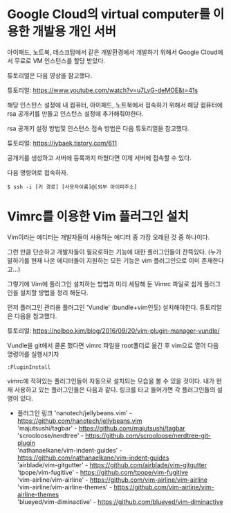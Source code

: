 Google Cloud의 virtual computer를 이용한 개발용 개인 서버
========================================================

아이패드, 노트북, 데스크탑에서 같은 개발환경에서 개발하기 위해서 Google Cloud에서 무료로 VM 인스턴스를 할당 받았다. 

튜토리얼은 다음 영상을 참고했다.

튜토리얼: https://www.youtube.com/watch?v=u7LvG-deMOE&t=41s

해당 인스턴스 설정에 내 컴퓨터, 아이패드, 노트북에서 접속하기 위해서 해당 컴퓨터에 rsa 공개키를 만들고 인스턴스 설정에 추가해줘야한다.

rsa 공개키 설정 방법및 인스턴스 접속 방법은 다음 튜토리얼을 참고했다.

튜토리얼: https://jybaek.tistory.com/611

공개키를 생성하고 서버에 등록까지 마쳤다면 이제 서버에 접속할 수 있다.

다음 명령어로 접속하자.

```
$ ssh -i [키 경로] [사용자이름]@[외부 아이피주소]
```

Vimrc를 이용한 Vim 플러그인 설치
========================================================
Vim이라는 에디터는 개발자들이 사용하는 에디터 중 가장 오래된 것 중 하나이다.

그런 만큼 단순하고 개발자들이 필요로하는 기능에 대한 플러그인들이 잔뜩있다. 
(누가 말하기를 현재 나온 에디터들이 지원하는 모든 기능은 vim 플러그인으로 이미 존재한다고...)

그렇기에 Vim에 플러그인 설치하는 방법과 미리 세팅해 둔 Vimrc 파일로 쉽게 플러그인을 설치할 방법을 정리 해둔다.

먼저 플러그인 관리용 플러그인 'Vundle' (bundle+vim인듯) 설치해야한다.
튜토리얼은 다음을 참고했다.

튜토리얼: https://nolboo.kim/blog/2016/09/20/vim-plugin-manager-vundle/

Vundle을 git에서 클론 했다면 vimrc 파일을 root폴더로 옮긴 후 vim으로 열어 다음 명령어를 실행시키자

```
:PluginInstall
```

vimrc에 적혀있는 플러그인들이 자동으로 설치되는 모습을 볼 수 있을 것이다.
내가 현재 사용하고 있는 플러그인들은 다음과 같다. 링크를 타고 들어가면 각 플러그인들의 설명이 있다.

* 플러그인 링크
'nanotech/jellybeans.vim' - https://github.com/nanotech/jellybeans.vim  
'majutsushi/tagbar' - https://github.com/majutsushi/tagbar  
'scrooloose/nerdtree' - https://github.com/scrooloose/nerdtree-git-plugin  
'nathanaelkane/vim-indent-guides' - https://github.com/nathanaelkane/vim-indent-guides  
'airblade/vim-gitgutter' - https://github.com/airblade/vim-gitgutter  
'tpope/vim-fugitive' - https://github.com/tpope/vim-fugitive  
'vim-airline/vim-airline' - https://github.com/vim-airline/vim-airline  
'vim-airline/vim-airline-themes' - https://github.com/vim-airline/vim-airline-themes  
'blueyed/vim-diminactive' - https://github.com/blueyed/vim-diminactive  
